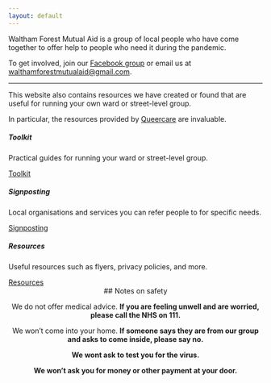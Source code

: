```yaml
---
layout: default
---
```


Waltham Forest Mutual Aid is a group of local people who have come together to offer help to people who need it during the pandemic.

To get involved, join our <a href="https://facebook.com/groups/wfcoronavirus" target="_blank">Facebook group</a> or email us at <a href="mailto:walthamforestmutualaid@gmail.com">walthamforestmutualaid@gmail.com</a>.

<div id="react-container"></div>

<hr>

This website also contains resources we have created or found that are useful for running your own ward or street-level group.

In particular, the resources provided by <a href="https://wiki.queercare.network/index.php?title=Category:Covid" target="_blank">Queercare</a> are invaluable.

<div class="card-deck mb-5">
  <div class="card">
    <div class="card-body">
      <h5 class="card-title">Toolkit</h5>
      <p class="card-text">
        Practical guides for running your ward or street-level group.
      </p>
      <a href="/toolkit" class="card-button btn btn-primary">Toolkit</a>
    </div>
  </div>

  <div class="card">
    <div class="card-body">
      <h5 class="card-title">Signposting</h5>
      <p class="card-text">
        Local organisations and services you can refer people to for specific needs.
      </p>
      <a href="/signposting" class="card-button btn btn-primary">Signposting</a>
    </div>
  </div>

  <div class="card">
    <div class="card-body">
      <h5 class="card-title">Resources</h5>
      <p class="card-text">
        Useful resources such as flyers, privacy policies, and more.
      </p>
      <a href="/resources" class="card-button btn btn-primary">Resources</a>
    </div>
  </div>
</div>



<div style="text-align: center" markdown="1">
## Notes on safety

We do not offer medical advice.
**If you are feeling unwell and are worried, please call the NHS on 111.**

We won’t come into your home. **If someone says they are from our group and asks to come
inside, please say no.**

**We wont ask to test you for the virus.**

**We won’t ask you for money or other payment at your door.**
</div>

<script src="https://unpkg.com/react@16/umd/react.production.min.js" crossorigin></script>
<script src="https://unpkg.com/react-dom@16/umd/react-dom.production.min.js" crossorigin></script>
<script src="https://cdn.jsdelivr.net/npm/axios/dist/axios.min.js"></script>
<script src="/js/app.js" type="application/javascript"></script>
